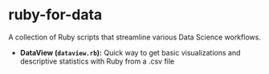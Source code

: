 # ruby-for-data
A collection of Ruby scripts that streamline various Data Science workflows.

- **DataView (`dataview.rb`):** Quick way to get basic visualizations and descriptive statistics with Ruby from a .csv file
